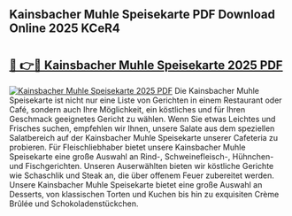 ## Kainsbacher Muhle Speisekarte PDF Download Online 2025 KCeR4

# <h2><a href="http://gccevo.nevu.top/?p=Kainsbacher+Muhle+Speisekarte">🔗 👉🔴 Kainsbacher Muhle Speisekarte 2025 PDF</a></h2>

[![Kainsbacher Muhle Speisekarte 2025 PDF](https://i.imgur.com/dBaPXMq.png)](http://gccevo.nevu.top/?p=Kainsbacher+Muhle+Speisekarte)
Die Kainsbacher Muhle Speisekarte ist nicht nur eine Liste von Gerichten in einem Restaurant oder Café, sondern auch Ihre Möglichkeit, ein köstliches und für Ihren Geschmack geeignetes Gericht zu wählen. Wenn Sie etwas Leichtes und Frisches suchen, empfehlen wir Ihnen, unsere Salate aus dem speziellen Salatbereich auf der Kainsbacher Muhle Speisekarte unserer Cafeteria zu probieren. Für Fleischliebhaber bietet unsere Kainsbacher Muhle Speisekarte eine große Auswahl an Rind-, Schweinefleisch-, Hühnchen- und Fischgerichten. Unseren Auserwählten bieten wir köstliche Gerichte wie Schaschlik und Steak an, die über offenem Feuer zubereitet werden. Unsere Kainsbacher Muhle Speisekarte bietet eine große Auswahl an Desserts, von klassischen Torten und Kuchen bis hin zu exquisiten Crème Brûlée und Schokoladenstückchen.
